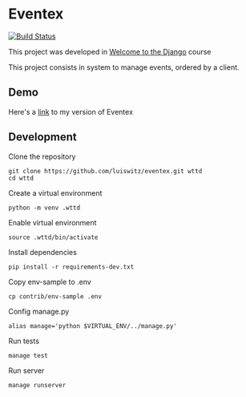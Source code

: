 # Eventex

[![Build Status](https://travis-ci.org/luiswitz/eventex.svg?branch=master)](https://travis-ci.org/luiswitz/eventex)

This project was developed in [Welcome to the Django](http://welcometothedjango.com.br) course

This project consists in system to manage events, ordered by a client.

## Demo

Here's a [link](https://eventex-luiswitz.herokuapp.com/) to my version of Eventex

## Development

Clone the repository
```
git clone https://github.com/luiswitz/eventex.git wttd
cd wttd
```

Create a virtual environment
```console
python -m venv .wttd
```

Enable virtual environment
```console
source .wttd/bin/activate
```

Install dependencies
```console
pip install -r requirements-dev.txt
```

Copy env-sample to .env
```console
cp contrib/env-sample .env
```

Config manage.py
```console
alias manage='python $VIRTUAL_ENV/../manage.py'
```

Run tests
```console
manage test
```

Run server
```console
manage runserver
```
